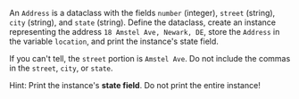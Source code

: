 An `Address` is a dataclass with the fields `number` (integer), `street` (string), `city` (string), and `state` (string). Define the dataclass, create an instance representing the address `18 Amstel Ave, Newark, DE`, store the `Address` in the variable `location`, and print the instance's state field.

If you can't tell, the `street` portion is `Amstel Ave`. Do not include the commas in the `street`, `city`, or `state`.

Hint: Print the instance's **state field**. Do not print the entire instance!
